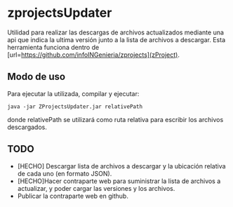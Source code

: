 zprojectsUpdater
================

Utilidad para realizar las descargas de archivos actualizados mediante una api que indica la ultima versión junto a la lista de archivos a descargar. Esta herramienta funciona dentro de [url=https://github.com/infoINGenieria/zprojects](zProject).

Modo de uso
-----------

Para ejecutar la utilizada, compilar y ejecutar:

    java -jar ZProjectsUpdater.jar relativePath

donde relativePath se utilizará como ruta relativa para escribir los archivos descargados. 


TODO
----

- [HECHO] Descargar lista de archivos a descargar y la ubicación relativa de cada uno (en formato JSON).
- [HECHO]Hacer contraparte web para suministrar la lista de archivos a actualizar, y poder cargar las versiones y los archivos.
- Publicar la contraparte web en github.
